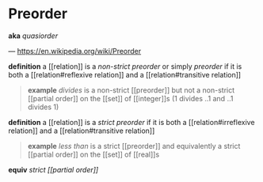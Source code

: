 # Preorder

**aka** _quasiorder_

&mdash; <https://en.wikipedia.org/wiki/Preorder>

**definition** a [[relation]] is a _non-strict preorder_ or simply _preorder_ if it is both a [[relation#reflexive relation]] and a [[relation#transitive relation]]

> **example** _divides_ is a non-strict [[preorder]] but not a non-strict [[partial order]] on the [[set]] of [[integer]]s ($1$ divides $..1$ and $..1$ divides $1$)

**definition** a [[relation]] is a _strict preorder_ if it is both a [[relation#irreflexive relation]] and a [[relation#transitive relation]]

> **example** _less than_ is a strict [[preorder]] and equivalently a strict [[partial order]] on the [[set]] of [[real]]s

**equiv** _strict [[partial order]]_
